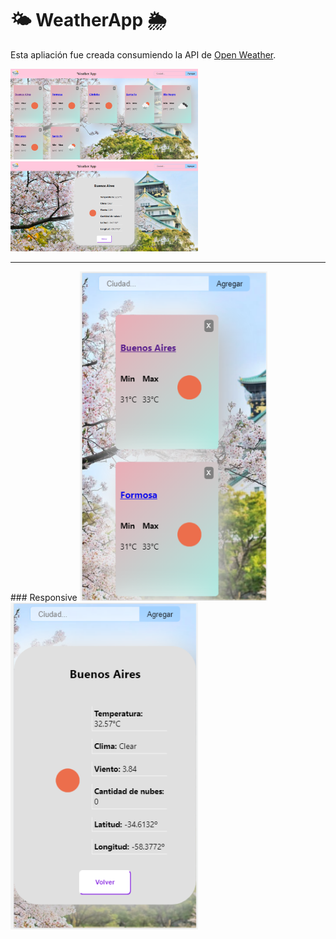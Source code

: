 # 🌤 WeatherApp 🌦

Esta apliación fue creada consumiendo la API de [Open Weather](https://openweathermap.org/).

<img src="./imgReadme/homeCities.png" width="300" />
<img src="./imgReadme/detail.png" width="300" />
<hr />
### Responsive
<img src="./imgReadme/responsiveHome.png" width="300" />
<img src="./imgReadme/responsiveDetail.png" width="300" />